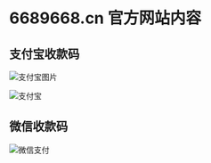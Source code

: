 # 6689668.cn 官方网站内容

## 支付宝收款码

![支付宝图片](https://nj01ct01.baidupcs.com/file/f4fc7048dc369a94b36bc789312b4aa9?bkt=p3-1400f4fc7048dc369a94b36bc789312b4aa971d31f030000000295ea&fid=2203875082-250528-655265910624888&time=1522313481&sign=FDTAXGERLQBHSKa-DCb740ccc5511e5e8fedcff06b081203-hbWpyILD3y%2BCRPvvaL9QX9btQvo%3D&to=63&size=169450&sta_dx=169450&sta_cs=0&sta_ft=jpg&sta_ct=4&sta_mt=4&fm2=MH%2CYangquan%2CAnywhere%2C%2Cguangdong%2Cct&vuk=2203875082&iv=0&newver=1&newfm=1&secfm=1&flow_ver=3&pkey=1400f4fc7048dc369a94b36bc789312b4aa971d31f030000000295ea&sl=76480590&expires=8h&rt=sh&r=308225832&mlogid=2034064587257360509&vbdid=2135574906&fin=Wechat-Roby.jpg&fn=Wechat-Roby.jpg&rtype=1&dp-logid=2034064587257360509&dp-callid=0.1.1&hps=1&tsl=80&csl=80&csign=dlaNeqPbry%2BuCzfFNTdlaiZNllw%3D&so=0&ut=6&uter=4&serv=0&uc=2288218309&ic=3854681023&ti=9cf67ec2c4eb6cc05520ba4feefc1cc54b372a3df5b427e0&by=themis)

![支付宝](https://thumbnail0.baidupcs.com/thumbnail/99ae0b9bab0d29c808edd85e381ce0fe?fid=2203875082-250528-498662725282193&time=1520557200&rt=sh&sign=FDTAER-DCb740ccc5511e5e8fedcff06b081203-oFlLRN%2Bf7YvZJbSoKEpyxW1276E%3D&expires=8h&chkv=0&chkbd=0&chkpc=&dp-logid=1563237906232446822&dp-callid=0&size=c710_u400&quality=100&vuk=-&ft=video)

## 微信收款码
![微信支付](https://thumbnail0.baidupcs.com/thumbnail/f4fc7048dc369a94b36bc789312b4aa9?fid=2203875082-250528-655265910624888&time=1520557200&rt=sh&sign=FDTAER-DCb740ccc5511e5e8fedcff06b081203-nTd3zEB9da67OXh0C7GAELIpIR0%3D&expires=8h&chkv=0&chkbd=0&chkpc=&dp-logid=1563251484554011783&dp-callid=0&size=c710_u400&quality=100&vuk=-&ft=video)

